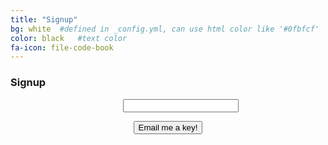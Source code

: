```yaml
---
title: "Signup"
bg: white  #defined in _config.yml, can use html color like '#0fbfcf'
color: black   #text color
fa-icon: file-code-book
---
```

### Signup
<center>
<form action="http://stord.io/signup" method="post">
  <dl>
    <dd><input type="text" name="email">
  </dl>
  <button class="btn btn-lg btn-default" type="submit">Email me a key!</button>
</form>
</center>
